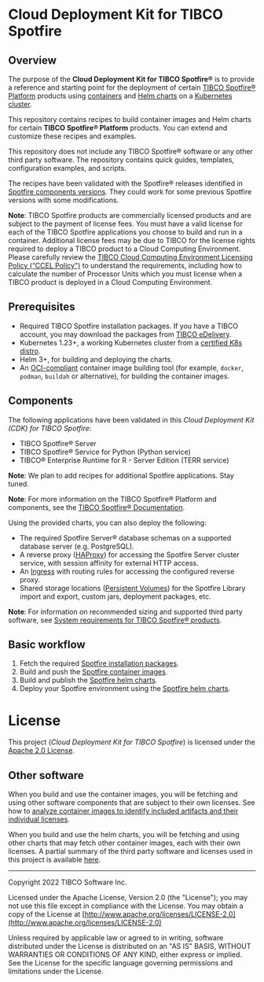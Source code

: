 # Cloud Deployment Kit for TIBCO Spotfire

## Overview

The purpose of the **Cloud Deployment Kit for TIBCO Spotfire®** is to provide a reference and starting point for the deployment of certain [TIBCO Spotfire® Platform](https://www.tibco.com/products/tibco-spotfire) products using [containers](https://www.docker.com/resources/what-container) and [Helm charts](https://helm.sh/) on a [Kubernetes cluster](http://kubernetes.io/).

This repository contains recipes to build container images and Helm charts for certain **TIBCO Spotfire® Platform** products.
You can extend and customize these recipes and examples.

This repository does not include any TIBCO Spotfire® software or any other third party software.
The repository contains quick guides, templates, configuration examples, and scripts.

The recipes have been validated with the Spotfire® releases identified in [Spotfire components versions](versions.mk).
They could work for some previous Spotfire versions with some modifications.

**Note**: TIBCO Spotfire products are commercially licensed products and are subject to the payment of license fees.
You must have a valid license for each of the TIBCO Spotfire applications you choose to build and run in a container.
Additional license fees may be due to TIBCO for the license rights required to deploy a TIBCO product to a Cloud Computing Environment.
Please carefully review the [TIBCO Cloud Computing Environment Licensing Policy (“CCEL Policy")](https://terms.tibco.com/#ccel-policy-12012021) to understand the requirements, including how to calculate the number of Processor Units which you must license when a TIBCO product is deployed in a Cloud Computing Environment.

## Prerequisites

- Required TIBCO Spotfire installation packages. If you have a TIBCO account, you may download the packages from [TIBCO eDelivery](https://edelivery.tibco.com/storefront/index.ep).
- Kubernetes 1.23+, a working Kubernetes cluster from a [certified K8s distro](https://www.cncf.io/certification/software-conformance/).
- Helm 3+, for building and deploying the charts.
- An [OCI-compliant](https://opencontainers.org/) container image building tool (for example, `docker`, `podman`, `buildah` or alternative), for building the container images.

## Components

The following applications have been validated in this _Cloud Deployment Kit (CDK) for TIBCO Spotfire_:
- TIBCO Spotfire® Server
- TIBCO Spotfire® Service for Python (Python service)
- TIBCO® Enterprise Runtime for R - Server Edition (TERR service)

**Note**: We plan to add recipes for additional Spotfire applications. Stay tuned.

**Note**: For more information on the TIBCO Spotfire® Platform and components, see the [TIBCO Spotfire® Documentation](https://docs.tibco.com/products/tibco-spotfire/).

Using the provided charts, you can also deploy the following:
- The required Spotfire Server® database schemas on a supported database server (e.g. PostgreSQL).
- A reverse proxy ([HAProxy](https://www.haproxy.org/)) for accessing the Spotfire Server cluster service, with session affinity for external HTTP access.
- An [Ingress](https://kubernetes.io/docs/concepts/services-networking/ingress/) with routing rules for accessing the configured reverse proxy.
- Shared storage locations ([Persistent Volumes](https://kubernetes.io/docs/concepts/storage/persistent-volumes/)) for the Spotfire Library import and export, custom jars, deployment packages, etc.

**Note**: For information on recommended sizing and supported third party software, see [System requirements for TIBCO Spotfire® products](https://spotfi.re/sr/).

## Basic workflow

1. Fetch the required [Spotfire installation packages](docker/README.md#prerequisites).
2. Build and push the [Spotfire container images](docker/README.md#build-the-images).
3. Build and publish the [Spotfire helm charts](helm/README.md#build-the-charts).
4. Deploy your Spotfire environment using the [Spotfire helm charts](helm/README.md).

# License

This project (_Cloud Deployment Kit for TIBCO Spotfire_) is licensed under the [Apache 2.0 License](LICENSE).

## Other software

When you build and use the container images, you will be fetching and using other software components that are subject to their own licenses. 
See how to [analyze container images to identify included artifacts and their individual licenses](docs/analyze-container-image-licenses.md).

When you build and use the helm charts, you will be fetching and using other charts that may fetch other container images, each with their own licenses. 
A partial summary of the third party software and licenses used in this project is available [here](docs/third-party-software-licenses.md).

---

Copyright 2022 TIBCO Software Inc.

Licensed under the Apache License, Version 2.0 (the "License");
you may not use this file except in compliance with the License.
You may obtain a copy of the License at
[http://www.apache.org/licenses/LICENSE-2.0](http://www.apache.org/licenses/LICENSE-2.0)

Unless required by applicable law or agreed to in writing, software
distributed under the License is distributed on an "AS IS" BASIS,
WITHOUT WARRANTIES OR CONDITIONS OF ANY KIND, either express or implied.
See the License for the specific language governing permissions and
limitations under the License.
